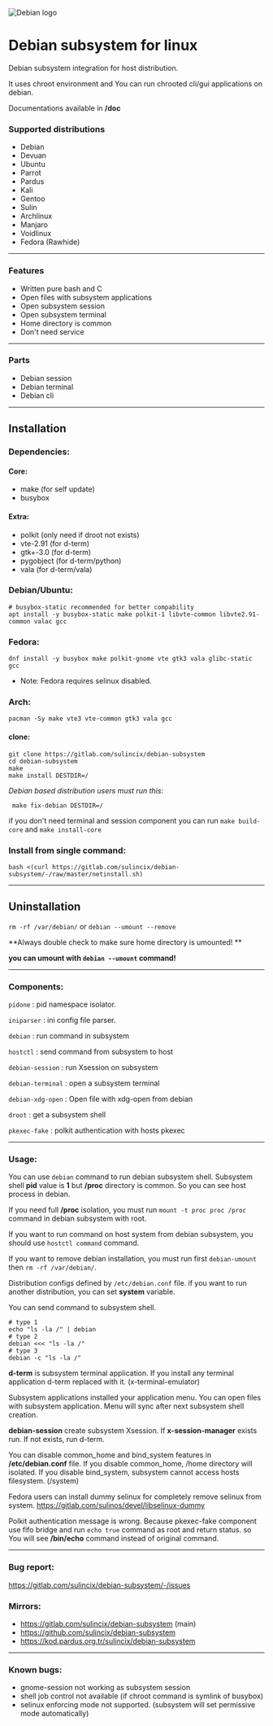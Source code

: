 ![Debian logo](https://gitlab.com/sulincix/debian-subsystem/-/raw/master/core/debian.svg)
# Debian subsystem for linux
Debian subsystem integration for host distribution.

It uses chroot environment and You can run chrooted cli/gui applications on debian.

Documentations available in **/doc**

### Supported distributions
* Debian
* Devuan
* Ubuntu
* Parrot
* Pardus
* Kali
* Gentoo
* Sulin
* Archlinux
* Manjaro
* Voidlinux
* Fedora (Rawhide)

***

### Features
* Written pure bash and C
* Open files with subsystem applications
* Open subsystem session
* Open subsystem terminal
* Home directory is common
* Don't need service

***

### Parts
* Debian session
* Debian terminal
* Debian cli

***
## Installation

### Dependencies:

#### Core:
* make (for self update)
* busybox

#### Extra:
* polkit (only need if droot not exists)
* vte-2.91 (for d-term)
* gtk+-3.0 (for d-term)
* pygobject (for d-term/python)
* vala (for d-term/vala)

### Debian/Ubuntu:
```shell
# busybox-static recommended for better compability
apt install -y busybox-static make polkit-1 libvte-common libvte2.91-common valac gcc
```

### Fedora:
```shell
dnf install -y busybox make polkit-gnome vte gtk3 vala glibc-static gcc
```
- Note: Fedora requires selinux disabled.

### Arch:

```shell
pacman -Sy make vte3 vte-common gtk3 vala gcc
```

#### clone:

```shell
git clone https://gitlab.com/sulincix/debian-subsystem
cd debian-subsystem
make
make install DESTDIR=/
```
*Debian based distribution users must run this*:

```
 make fix-debian DESTDIR=/
```

if you don't need terminal and session component you can run `make build-core` and `make install-core`


### Install from single command:
`bash <(curl https://gitlab.com/sulincix/debian-subsystem/-/raw/master/netinstall.sh)`

***

## Uninstallation

```rm -rf /var/debian/``` or ```debian --umount --remove```

**Always double check to make sure home directory is umounted! **

**you can umount with `debian --umount` command!**

***


### Components:
`pidone`           : pid namespace isolator.

`iniparser`        : ini config file parser.

`debian`           : run command in subsystem

`hostctl`          : send command from subsystem to host

`debian-session`   : run Xsession on subsystem

`debian-terminal`  : open a subsystem terminal

`debian-xdg-open`  : Open file with xdg-open from debian

`droot`            : get a subsystem shell

`pkexec-fake`      : polkit authentication with hosts pkexec

***

### Usage:
You can use `debian` command to run debian subsystem shell. Subsystem shell **pid** value is **1** but **/proc** directory is common. So you can see host process in debian.

If you need full **/proc** isolation, you must run `mount -t proc proc /proc` command in debian subsystem with root.

If you want to run command on host system from debian subsystem, you should use `hostctl command` command.


If you want to remove debian installation, you must run first `debian-umount` then `rm -rf /var/debian/`.

Distribution configs defined by `/etc/debian.conf` file. if you want to run another distribution, you can set **system** variable.

You can send command to subsystem shell. 

```shell
# type 1
echo "ls -la /" | debian
# type 2
debian <<< "ls -la /"
# type 3
debian -c "ls -la /"
```

**d-term** is subsystem terminal application. If you install any terminal application d-term replaced with it. (x-terminal-emulator)

Subsystem applications installed your application menu. You can open files with subsystem application. Menu will sync after next subsystem shell creation.

**debian-session** create subsystem Xsession. If **x-session-manager** exists run. If not exists, run d-term.

You can disable common_home and bind_system features in **/etc/debian.conf** file. If you disable common_home, /home directory will isolated. If you disable bind_system, subsystem cannot access hosts filesystem. (/system)

Fedora users can install dummy selinux for completely remove selinux from system.
https://gitlab.com/sulinos/devel/libselinux-dummy

Polkit authentication message is wrong. Because pkexec-fake component use fifo bridge and run `echo true` command as root and return status. so You will see **/bin/echo** command instead of original command.

***

### Bug report:
https://gitlab.com/sulincix/debian-subsystem/-/issues

### Mirrors:
* https://gitlab.com/sulincix/debian-subsystem (main)
* https://github.com/sulincix/debian-subsystem
* https://kod.pardus.org.tr/sulincix/debian-subsystem

***

### Known bugs:
* gnome-session not working as subsystem session
* shell job control not available (if chroot command is symlink of busybox)
* selinux enforcing mode not supported. (subsystem will set permissive mode automatically)
